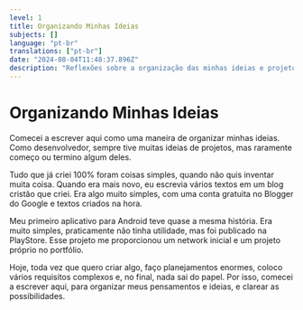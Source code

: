 ```yaml
---
level: 1
title: Organizando Minhas Ideias
subjects: []
language: "pt-br"
translations: ["pt-br"]
date: "2024-08-04T11:48:37.896Z"
description: "Reflexões sobre a organização das minhas ideias e projetos como desenvolvedor."
---
```


# Organizando Minhas Ideias

Comecei a escrever aqui como uma maneira de organizar minhas ideias. Como desenvolvedor, sempre tive muitas ideias de projetos, mas raramente começo ou termino algum deles.

Tudo que já criei 100% foram coisas simples, quando não quis inventar muita coisa. Quando era mais novo, eu escrevia vários textos em um blog cristão que criei. Era algo muito simples, com uma conta gratuita no Blogger do Google e textos criados na hora.

Meu primeiro aplicativo para Android teve quase a mesma história. Era muito simples, praticamente não tinha utilidade, mas foi publicado na PlayStore. Esse projeto me proporcionou um network inicial e um projeto próprio no portfólio.

Hoje, toda vez que quero criar algo, faço planejamentos enormes, coloco vários requisitos complexos e, no final, nada sai do papel. Por isso, comecei a escrever aqui, para organizar meus pensamentos e ideias, e clarear as possibilidades.
